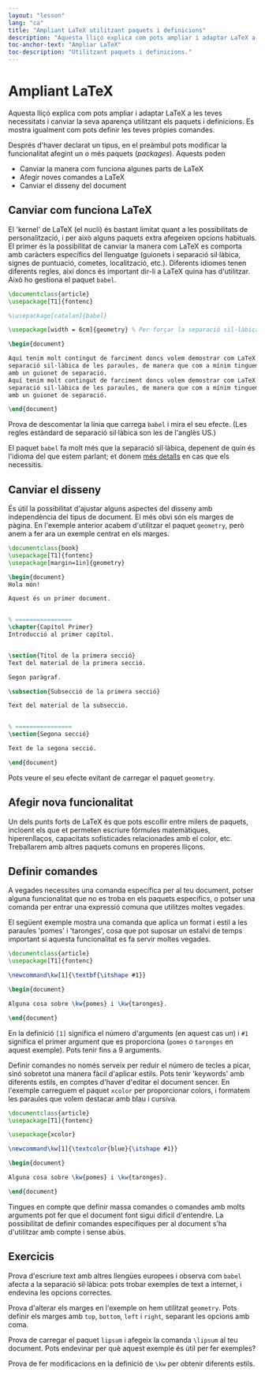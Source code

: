 ```yaml
---
layout: "lesson"
lang: "ca"
title: "Ampliant LaTeX utilitzant paquets i definicions"
description: "Aquesta lliçó explica com pots ampliar i adaptar LaTeX a les teves necessitats i canviar la seva aparença utilitzant els paquets i definicions. Es mostra igualment com pots definir les teves pròpies comandes."
toc-anchor-text: "Ampliar LaTeX"
toc-description: "Utilitzant paquets i definicions."
---
```


# Ampliant LaTeX

<span
  class="summary">Aquesta lliçó explica com pots ampliar i adaptar LaTeX a les teves necessitats i canviar la seva aparença utilitzant els paquets i definicions. Es mostra igualment com pots definir les teves pròpies comandes.</span>

Després d'haver declarat un tipus, en el preàmbul pots modificar la funcionalitat afegint un o més paquets (*packages*). Aquests poden

- Canviar la manera com funciona algunes parts de LaTeX
- Afegir noves comandes a LaTeX
- Canviar el disseny del document

## Canviar com funciona LaTeX

El 'kernel' de LaTeX (el nucli) és bastant limitat quant a les possibilitats de personalització, i per això alguns paquets extra afegeixen opcions habituals. El primer és la possibilitat de canviar la manera com LaTeX es comporta amb caràcters específics del llenguatge (guionets i separació sil·làbica, signes de puntuació, cometes, localització, etc.). Diferents idiomes tenen diferents regles, així doncs és important dir-li a LaTeX quina has d'utilitzar. Això ho gestiona el paquet `babel`.

```latex
\documentclass{article}
\usepackage[T1]{fontenc}

%\usepackage[catalan]{babel}

\usepackage[width = 6cm]{geometry} % Per forçar la separació sil·làbica

\begin{document}

Aquí tenim molt contingut de farciment doncs volem demostrar com LaTeX gestiona
separació sil·làbica de les paraules, de manera que com a mínim tinguem alguna paraula
amb un guionet de separació.
Aquí tenim molt contingut de farciment doncs volem demostrar com LaTeX gestiona
separació sil·làbica de les paraules, de manera que com a mínim tinguem alguna paraula
amb un guionet de separació.

\end{document}
```

Prova de descomentar la línia que carrega `babel` i mira el seu efecte. (Les regles estàndard de separació sil·làbica son les de l'anglès US.)

El paquet `babel` fa molt més que la separació sil·làbica, depenent de quin és l'idioma del que estem parlant; et donem [més detalls](more-06) en cas que els necessitis.

## Canviar el disseny

És útil la possibilitat d'ajustar alguns aspectes del disseny amb independència del tipus de document. El més obvi són els marges de pàgina. En l'exemple anterior acabem d'utilitzar el paquet `geometry`, però anem a fer ara un exemple centrat en els marges.

```latex
\documentclass{book}
\usepackage[T1]{fontenc}
\usepackage[margin=1in]{geometry}

\begin{document}
Hola món!

Aquest és un primer document.


% ================
\chapter{Capítol Primer}
Introducció al primer capítol.


\section{Títol de la primera secció}
Text del material de la primera secció.

Segon paràgraf.

\subsection{Subsecció de la primera secció}

Text del material de la subsecció.


% ================
\section{Segona secció}

Text de la segona secció.

\end{document}
```

Pots veure el seu efecte evitant de carregar el paquet `geometry`.

## Afegir nova funcionalitat

Un dels punts forts de LaTeX és que pots escollir entre milers de paquets, incloent els que et permeten escriure fórmules matemàtiques, hiperenllaços, capacitats sofisticades relacionades amb el color, etc. Treballarem amb altres paquets comuns en properes lliçons.

## Definir comandes

A vegades necessites una comanda específica per al teu document, potser alguna funcionalitat que no es troba en els paquets específics, o potser una comanda per entrar una expressió comuna que utilitzes moltes vegades.

El següent exemple mostra una comanda que aplica un format i estil a les paraules 'pomes' i 'taronges', cosa que pot suposar un estalvi de temps important si aquesta funcionalitat es fa servir moltes vegades.

```latex
\documentclass{article}
\usepackage[T1]{fontenc}

\newcommand\kw[1]{\textbf{\itshape #1}}

\begin{document}

Alguna cosa sobre \kw{pomes} i \kw{taronges}.

\end{document}
```

En la definició `[1]` significa el número d'arguments (en aquest cas un) i `#1` significa el primer argument que es proporciona (`pomes` o `taronges` en aquest exemple). Pots tenir fins a 9 arguments.

Definir comandes no només serveix per reduir el número de tecles a picar, sinó sobretot una manera fàcil d'aplicar estils. Pots tenir 'keywords' amb diferents estils, en comptes d'haver d'editar el document sencer. En l'exemple carreguem el paquet `xcolor` per proporcionar colors, i formatem les paraules que volem destacar amb blau i cursiva.

```latex
\documentclass{article}
\usepackage[T1]{fontenc}

\usepackage{xcolor}

\newcommand\kw[1]{\textcolor{blue}{\itshape #1}}

\begin{document}

Alguna cosa sobre \kw{pomes} i \kw{taronges}.

\end{document}
```

Tingues en compte que definir massa comandes o comandes amb molts arguments pot fer que el document font sigui difícil d'entendre. La possibilitat de definir comandes específiques per al document s'ha d'utilitzar amb compte i sense abús.

## Exercicis

Prova d'escriure text amb altres llengües europees i observa com `babel` afecta a la separació sil·làbica: pots trobar exemples de text a internet, i endevina les opcions correctes.

Prova d'alterar els marges en l'exemple on hem utilitzat `geometry`. Pots definir els marges amb `top`, `bottom`, `left` i `right`, separant les opcions amb coma.

Prova de carregar el paquet `lipsum` i afegeix la comanda `\lipsum` al teu document. Pots endevinar per què aquest exemple és útil per fer exemples?

Prova de fer modificacions en la definició de `\kw` per obtenir diferents estils.
